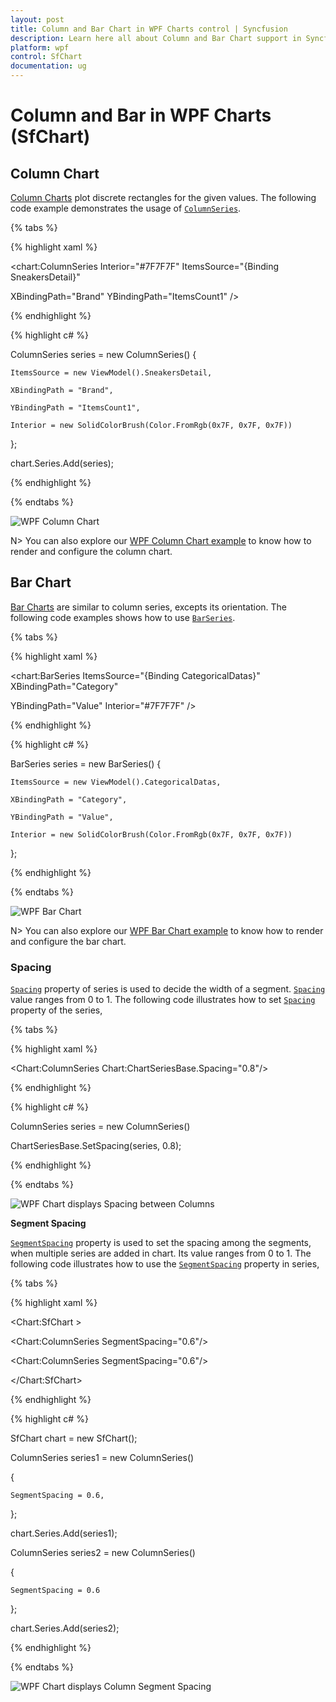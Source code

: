 ```yaml
---
layout: post
title: Column and Bar Chart in WPF Charts control | Syncfusion
description: Learn here all about Column and Bar Chart support in Syncfusion® WPF Charts (SfChart) control and more.
platform: wpf
control: SfChart
documentation: ug
---
```


# Column and Bar in WPF Charts (SfChart)

## Column Chart

[Column Charts](https://www.syncfusion.com/wpf-controls/charts/wpf-column-chart) plot discrete rectangles for the given values. The following code example demonstrates the usage of [`ColumnSeries`](https://help.syncfusion.com/cr/wpf/Syncfusion.UI.Xaml.Charts.ColumnSeries.html#).

{% tabs %}

{% highlight xaml %}

<chart:ColumnSeries Interior="#7F7F7F" ItemsSource="{Binding SneakersDetail}"           

XBindingPath="Brand" YBindingPath="ItemsCount1"   />

{% endhighlight %}

{% highlight c# %}

ColumnSeries series = new ColumnSeries()
{

    ItemsSource = new ViewModel().SneakersDetail,

    XBindingPath = "Brand",

    YBindingPath = "ItemsCount1",

    Interior = new SolidColorBrush(Color.FromRgb(0x7F, 0x7F, 0x7F))

};

chart.Series.Add(series);

{% endhighlight %}

{% endtabs %}

![WPF Column Chart](Series_images/wpf-column-chart.png)

N> You can also explore our [WPF Column Chart example](https://github.com/syncfusion/wpf-demos/blob/master/chart/Views/Basic%20Charts/Column.xaml) to know how to render and configure the column chart.

## Bar Chart

[Bar Charts](https://www.syncfusion.com/wpf-controls/charts/wpf-bar-chart) are similar to column series, excepts its orientation. The following code examples shows how to use [`BarSeries`](https://help.syncfusion.com/cr/wpf/Syncfusion.UI.Xaml.Charts.BarSeries.html#).

{% tabs %}

{% highlight xaml %}

<chart:BarSeries ItemsSource="{Binding CategoricalDatas}" XBindingPath="Category" 

YBindingPath="Value" Interior="#7F7F7F" />

{% endhighlight %}

{% highlight c# %}

BarSeries series = new BarSeries()
{

    ItemsSource = new ViewModel().CategoricalDatas,

    XBindingPath = "Category",

    YBindingPath = "Value",

    Interior = new SolidColorBrush(Color.FromRgb(0x7F, 0x7F, 0x7F))

};

{% endhighlight %}

{% endtabs %}

![WPF Bar Chart](Series_images/wpf-bar-chart.png)

N> You can also explore our [WPF Bar Chart example](https://github.com/syncfusion/wpf-demos/blob/master/chart/Views/Basic%20Charts/Bar.xaml) to know how to render and configure the bar chart.

### Spacing

[`Spacing`](https://help.syncfusion.com/cr/wpf/Syncfusion.UI.Xaml.Charts.ChartSeriesBase.html#Syncfusion_UI_Xaml_Charts_ChartSeriesBase_SpacingProperty) property of series is used to decide the width of a segment. [`Spacing`](https://help.syncfusion.com/cr/wpf/Syncfusion.UI.Xaml.Charts.ChartSeriesBase.html#Syncfusion_UI_Xaml_Charts_ChartSeriesBase_SpacingProperty) value ranges from 0 to 1. The following code illustrates how to set [`Spacing`](https://help.syncfusion.com/cr/wpf/Syncfusion.UI.Xaml.Charts.ChartSeriesBase.html#Syncfusion_UI_Xaml_Charts_ChartSeriesBase_SpacingProperty) property of the series,

{% tabs %}

{% highlight xaml %}

<Chart:ColumnSeries Chart:ChartSeriesBase.Spacing="0.8"/>

{% endhighlight %}

{% highlight c# %}

ColumnSeries series = new ColumnSeries()

ChartSeriesBase.SetSpacing(series, 0.8);

{% endhighlight %}

{% endtabs %}

![WPF Chart displays Spacing between Columns](Series_images/wpf-chart-spacing.png)

**Segment Spacing**

[`SegmentSpacing`](https://help.syncfusion.com/cr/wpf/Syncfusion.UI.Xaml.Charts.ColumnSeries.html#Syncfusion_UI_Xaml_Charts_ColumnSeries_SegmentSpacing) property is used to set the spacing among the segments, when multiple series are added in chart. Its value ranges from 0 to 1. The following code illustrates how to use the [`SegmentSpacing`](https://help.syncfusion.com/cr/wpf/Syncfusion.UI.Xaml.Charts.ColumnSeries.html#Syncfusion_UI_Xaml_Charts_ColumnSeries_SegmentSpacing) property in series,

{% tabs %}

{% highlight xaml %}

<Chart:SfChart >

<Chart:ColumnSeries SegmentSpacing="0.6"/>

<Chart:ColumnSeries SegmentSpacing="0.6"/>

</Chart:SfChart>

{% endhighlight %}

{% highlight c# %}

SfChart chart = new SfChart();

ColumnSeries series1 = new ColumnSeries()

{

    SegmentSpacing = 0.6,

};

chart.Series.Add(series1);

ColumnSeries series2 = new ColumnSeries()

{

    SegmentSpacing = 0.6

};

chart.Series.Add(series2);

{% endhighlight %}

{% endtabs %}

![WPF Chart displays Column Segment Spacing](Series_images/wpf-chart-segment-spacing.png)
